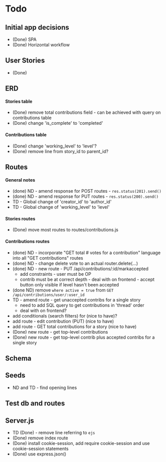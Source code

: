 # Todo

## Initial app decisions
* (Done) SPA
* (Done) Horizontal workflow

## User Stories
- (Done)

## ERD

#### Stories table 
* (Done) remove total contributions field - can be achieved with query on contributions table
* (Done) change 'is_complete' to 'completed'

#### Contributions table
* (Done) change 'working_level' to 'level'?
* (Done) remove line from story_id to parent_id?

## Routes

#### General notes
* (done) ND - amend response for POST routes - `res.status(201).send()`
* (done) ND - amend response for PUT routes - `res.status(200).send()`
* TD - Global change of 'creator_id' to 'author_id'
* TD - Global change of 'working_level' to 'level'

#### Stories routes
* (Done) move most routes to routes/contributions.js

#### Contributions routes
* (done) ND - incorporate "GET total # votes for a contribution" language into all "GET contributions" routes
* (done) ND - change delete vote to an actual router.delete(...)
* (done) ND - new route - PUT /api/contributions/:id/markaccepted
  * add constraints - user must be OP 
  * contrib must be at correct depth - deal with on frontend - accept button only visible if level hasn't been accepted
* (done ND) remove `where active = true` from `GET /api/contributions/user/:user_id`
* TD - amend route - get unaccepted contribs for a single story
  * need to add SQL query to get contributions in 'thread' order
  * deal with on frontend?
* add conditionals (search filters) for  (nice to have)?
* add route - edit contribution (PUT) (nice to have)
* add route - GET total contributions for a story (nice to have)
* (Done) new route - get top-level contributions 
* (Done) new route - get top-level contrib plus accepted contribs for a single story

## Schema

## Seeds
* ND and TD - find opening lines

## Test db and routes

## Server.js
* TD (Done) - remove line referring to `ejs`
* (Done) remove index route
* (Done) install cookie-session, add require cookie-session and use cookie-session statements
* (Done) use express.json()
